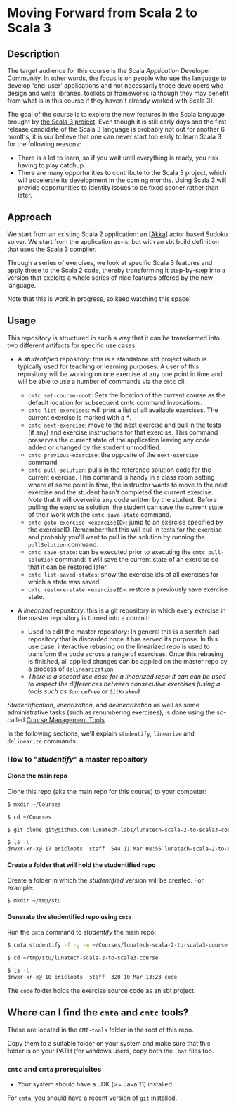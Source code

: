 # Moving Forward from Scala 2 to Scala 3

## Description

The target audience for this course is the Scala _Application_ Developer Community. In other words, the focus is on people who use the language to develop 'end-user' applications and not necessarily those developers who design and write libraries, toolkits or frameworks (although they may benefit from what is in this course if they haven't already worked with Scala 3).

The goal of the course is to explore the new features in the Scala language brought by [the Scala 3 project](https://dotty.epfl.ch). Even though it is still early days and the first release candidate of the Scala 3 language is probably not out for another 6 months, it is our believe that one can never start too early to learn Scala 3 for the following reasons:

- There is a lot to learn, so if you wait until everything is ready, you risk having to play catchup.
- There are many opportunities to contribute to the Scala 3 project, which will accelerate its development in the coming months. Using Scala 3 will provide opportunities to identity issues to be fixed sooner rather than later.

## Approach

We start from an existing Scala 2 application: an [[Akka](https://akka.io)] actor based Sudoku solver. We start from the application as-is, but with an sbt build definition that uses the Scala 3 compiler.

Through a series of exercises, we look at specific Scala 3 features and apply these to the Scala 2 code, thereby transforming it step-by-step into a version that exploits a whole series of nice features offered by the new language.

Note that this is work in progress, so keep watching this space!

## Usage

This repository is structured in such a way that it can be transformed into two different artifacts for specific use cases:

- A _studentified_ repository: this is a standalone sbt project which is typically used for teaching or learning purposes. A user of this repository will be working on one exercise at any one point in time and will be able to use a number of commands via the `cmtc` cli:

    - `cmtc set-course-root`: Sets the location of the current course as the default location for subsequent cmtc command invocations.
    - `cmtc list-exercises`: will print a list of all available exercises. The current exercise is marked with a **_*_**.
    - `cmtc next-exercise`: move to the next exercise and pull in the tests (if any) and exercise instructions for that exercise. This command preserves the current state of the application leaving any code added or changed by the student unmodified.
    - `cmtc previous-exercise`: the opposite of the `next-exercise` command.
    - `cmtc pull-solution`: pulls in the reference solution code for the current exercise. This command is handy in a class room setting where at some point in time, the instructor wants to move to the next exercise and the student hasn't completed the current exercise. Note that it will overwrite any code written by the student. Before pulling the exercise
      solution, the student can save the current state of their work with the `cmtc save-state` command.
    - `cmtc goto-exercise <exerciseID>`: jump to an exercise specified by the exerciseID.
      Remember that this will pull in tests for the exercise and probably you'll want to
      pull in the solution by running the `pullSolution` command.
    - `cmtc save-state`: can be executed prior to executing the `cmtc pull-solution`
      command: it will save the current state of an exercise so that it can be restored
      later.
    - `cmtc list-saved-states`: show the exercise ids of all exercises for which a
      state was saved.
    - `cmtc restore-state <exerciseID>`: restore a previously save exercise state.

- A _linearized_ repository: this is a git repository in which every exercise in the
  master repository is turned into a commit:
  - Used to edit the master repository: In general this is a scratch pad repository that
    is discarded once it has served its purpose. In this use case, interactive rebasing
    on the linearized repo is used to transform the code across a range of exercises.
    Once this rebasing is finished, all applied changes can be applied on the master
    repo by a process of `delinearization`
  - _There is a second use case for a linearized repo: it can can be used to inspect the differences between consecutive exercises (using a tools such as `SourceTree` or `GitKraken`)_

_Studentification_, _linearization_, and _delinearization_ as well as some administrative tasks (such as renumbering exercises), is done using the so-called [Course Management Tools](https://github.com/lightbend/course-management-tools).

In the following sections, we'll explain `studentify`, `linearize` and `delinearize` commands.

### How to _"studentify"_ a master repository

#### Clone the main repo

Clone this repo (aka the main repo for this course) to your computer:

```bash
$ mkdir ~/Courses

$ cd ~/Courses

$ git clone git@github.com:lunatech-labs/lunatech-scala-2-to-scala3-course.git

$ ls -l
drwxr-xr-x@ 17 ericloots  staff  544 11 Mar 08:55 lunatech-scala-2-to-scala3-course

```

#### Create a folder that will hold the studentified repo

Create a folder in which the _studentified_ version will be created. For example:

```bash
$ mkdir ~/tmp/stu
```

#### Generate the studentified repo using `cmta`

Run the `cmta` command to _studentify_ the main repo:

```bash
$ cmta studentify -f -g -m ~/Courses/lunatech-scala-2-to-scala3-course -d ~/tmp/stu

$ cd ~/tmp/stu/lunatech-scala-2-to-scala3-course

$ ls -l
drwxr-xr-x@ 10 ericloots  staff  320 10 Mar 13:23 code
```

The `code` folder holds the exercise source code as an sbt project.

## Where can I find the `cmta` and `cmtc` tools?

These are located in the `CMT-tools` folder in the root of this repo.

Copy them to a suitable folder on your system and make sure that this folder is on
your PATH (for windows users, copy both the `.bat` files too.

### `cmtc` and `cmta` prerequisites

- Your system should have a JDK (>= Java 11) installed.

For `cmta`, you should have a recent version of `git` installed.

